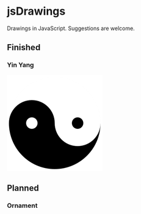# jsDrawings

Drawings in JavaScript. Suggestions are welcome.

## Finished

### Yin Yang
![Yin Yang result image](img/yinyang_small.png?raw=true "Yin Yang")


## Planned

### Ornament


